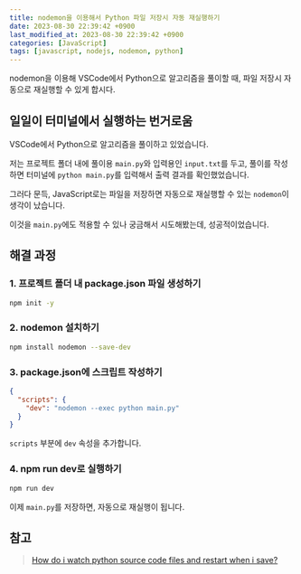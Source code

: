 ```yaml
---
title: nodemon을 이용해서 Python 파일 저장시 자동 재실행하기
date: 2023-08-30 22:39:42 +0900
last_modified_at: 2023-08-30 22:39:42 +0900
categories: [JavaScript]
tags: [javascript, nodejs, nodemon, python]
---
```


nodemon을 이용해 VSCode에서 Python으로 알고리즘을 풀이할 때, 파일 저장시 자동으로 재실행할 수 있게 합시다.

## 일일이 터미널에서 실행하는 번거로움

VSCode에서 Python으로 알고리즘을 풀이하고 있었습니다.

저는 프로젝트 폴더 내에 풀이용 `main.py`와 입력용인 `input.txt`를 두고, 풀이를 작성하면 터미널에 `python main.py`를 입력해서 출력 결과를 확인했었습니다.

그러다 문득, JavaScript로는 파일을 저장하면 자동으로 재실행할 수 있는 `nodemon`이 생각이 났습니다.

이것을 `main.py`에도 적용할 수 있나 궁금해서 시도해봤는데, 성공적이었습니다.

## 해결 과정

### 1. 프로젝트 폴더 내 package.json 파일 생성하기

```bash
npm init -y
```

### 2. nodemon 설치하기

```bash
npm install nodemon --save-dev
```

### 3. package.json에 스크립트 작성하기

```json
{
  "scripts": {
    "dev": "nodemon --exec python main.py"
  }
}
```

`scripts` 부분에 `dev` 속성을 추가합니다.

### 4. npm run dev로 실행하기

```bash
npm run dev
```

이제 `main.py`를 저장하면, 자동으로 재실행이 됩니다.

## 참고

> [How do i watch python source code files and restart when i save?](https://stackoverflow.com/questions/49355010/how-do-i-watch-python-source-code-files-and-restart-when-i-save)
